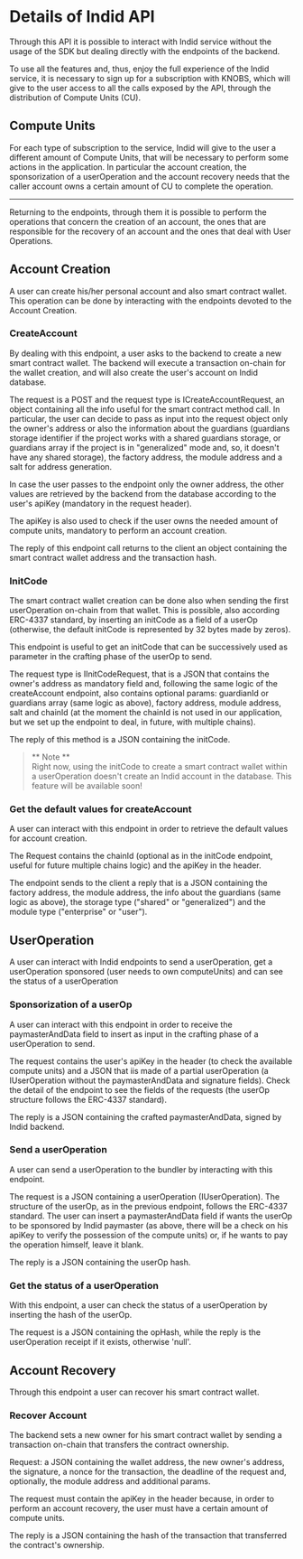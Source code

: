 # Details of Indid API

Through this API it is possible to interact with Indid service without the usage of the SDK but dealing directly with the endpoints of the backend.

To use all the features and, thus, enjoy the full experience of the Indid service, it is necessary to sign up for a subscription with KNOBS, which will give to the user access to all the calls exposed by the API, through the distribution of Compute Units (CU).

## Compute Units

For each type of subscription to the service, Indid will give to the user a different amount of Compute Units, that will be necessary to perform some actions in the application. In particular the account creation, the sponsorization of a userOperation and the account recovery needs that the caller account owns a certain amount of CU to complete the operation.

---

Returning to the endpoints, through them it is possible to perform the operations that concern the creation of an account, the ones that are responsible for the recovery of an account and the ones that deal with User Operations.

## Account Creation

A user can create his/her personal account and also smart contract wallet. This operation can be done by interacting with the endpoints devoted to the Account Creation. 

### CreateAccount

By dealing with this endpoint, a user asks to the backend to create a new smart contract wallet. The backend will execute a transaction on-chain for the wallet creation, and will also create the user's account on Indid database.

The request is a POST and the request type is ICreateAccountRequest, an object containing all the info useful for the smart contract method call. In particular, the user can decide to pass as input into the request object only the owner's address or also the information about the guardians (guardians storage identifier if the project works with a shared guardians storage, or guardians array if the project is in "generalized" mode and, so, it doesn't have any shared storage), the factory address, the module address and a salt for address generation.

In case the user passes to the endpoint only the owner address, the other values are retrieved by the backend from the database according to the user's apiKey (mandatory in the request header).

The apiKey is also used to check if the user owns the needed amount of compute units, mandatory to perform an account creation.

The reply of this endpoint call returns to the client an object containing the smart contract wallet address and the transaction hash.

### InitCode

The smart contract wallet creation can be done also when sending the first userOperation on-chain from that wallet. This is possible, also according ERC-4337 standard, by inserting an initCode as a field of a userOp (otherwise, the default initCode is represented by 32 bytes made by zeros).

This endpoint is useful to get an initCode that can be successively used as parameter in the crafting phase of the userOp to send.

The request type is IInitCodeRequest, that is a JSON that contains the owner's address as mandatory field and, following the same logic of the createAccount endpoint, also contains optional params: guardianId or guardians array (same logic as above), factory address, module address, salt and chainId (at the moment the chainId is not used in our application, but we set up the endpoint to deal, in future, with multiple chains).

The reply of this method is a JSON containing the initCode.

> ** Note **    
Right now, using the initCode to create a smart contract wallet within a userOperation doesn't create an Indid account in the database. This feature will be available soon!

### Get the default values for createAccount

A user can interact with this endpoint in order to retrieve the default values for account creation.

The Request contains the chainId (optional as in the initCode endpoint, useful for future multiple chains logic) and the apiKey in the header.

The endpoint sends to the client a reply that is a JSON containing the factory address, the module address, the info about the guardians (same logic as above), the storage type ("shared" or "generalized") and the module type ("enterprise" or "user").

## UserOperation

A user can interact with Indid endpoints to send a userOperation, get a userOperation sponsored (user needs to own computeUnits) and can see the status of a userOperation

### Sponsorization of a userOp

A user can interact with this endpoint in order to receive the paymasterAndData field to insert as input in the crafting phase of a userOperation to send.

The request contains the user's apiKey in the header (to check the available compute units) and a JSON that iis made of a partial userOperation (a IUserOperation without the paymasterAndData and signature fields). Check the detail of the endpoint to see the fields of the requests (the userOp structure follows the ERC-4337 standard).

The reply is a JSON containing the crafted paymasterAndData, signed by Indid backend.

### Send a userOperation

A user can send a userOperation to the bundler by interacting with this endpoint.

The request is a JSON containing a userOperation (IUserOperation). The structure of the userOp, as in the previous endpoint, follows the ERC-4337 standard.
The user can insert a paymasterAndData field if wants the userOp to be sponsored by Indid paymaster (as above, there will be a check on his apiKey to verify the possession of the compute units) or, if he wants to pay the operation himself, leave it blank.

The reply is a JSON containing the userOp hash.

### Get the status of a userOperation

With this endpoint, a user can check the status of a userOperation by inserting the hash of the userOp.

The request is a JSON containing the opHash, while the reply is the userOperation receipt if it exists, otherwise 'null'.


## Account Recovery

Through this endpoint a user can recover his smart contract wallet.

### Recover Account

The backend sets a new owner for his smart contract wallet by sending a transaction on-chain that transfers the contract ownership.

Request: a JSON containing the wallet address, the new owner's address, the signature, a nonce for the transaction, the deadline of the request and, optionally, the module address and additional params.

The request must contain the apiKey in the header because, in order to perform an account recovery, the user must have a certain amount of compute units.

The reply is a JSON containing the hash of the transaction that transferred the contract's ownership.






